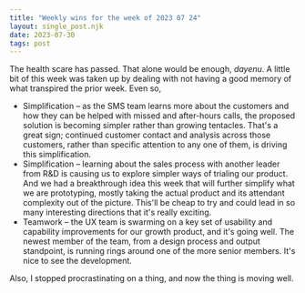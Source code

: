 ```yaml
---
title: "Weekly wins for the week of 2023 07 24"
layout: single_post.njk
date: 2023-07-30
tags: post
---
```


The health scare has passed. That alone would be enough, _dayenu_. A little bit of this week was taken up by dealing with not having a good memory of what transpired the prior week. Even so,
- Simplification – as the SMS team learns more about the customers and how they can be helped with missed and after-hours calls, the proposed solution is becoming simpler rather than growing tentacles. That's a great sign; continued customer contact and analysis across those customers, rather than specific attention to any one of them, is driving this simplification.
- Simplification – learning about the sales process with another leader from R&D is causing us to explore simpler ways of trialing our product. And we had a breakthrough idea this week that will further simplify what we are prototyping, mostly taking the actual product and its attendant complexity out of the picture. This'll be cheap to try and could lead in so many interesting directions that it's really exciting.
- Teamwork – the UX team is swarming on a key set of usability and capability improvements for our growth product, and it's going well. The newest member of the team, from a design process and output standpoint, is running rings around one of the more senior members. It's nice to see the development.

Also, I stopped procrastinating on a thing, and now the thing is moving well.
